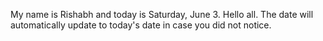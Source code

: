 My name is Rishabh and today is Saturday, June 3. Hello all. The date will automatically update to today's date in case you did not notice.
